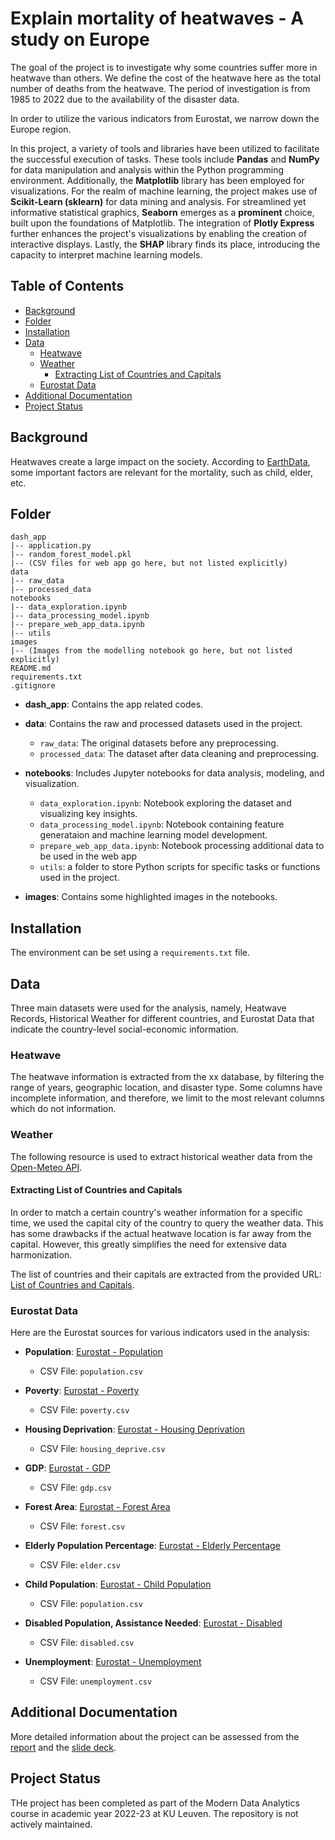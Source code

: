 # Explain mortality of heatwaves - A study on Europe

The goal of the project is to investigate why some countries suffer more in heatwave than others. We define the cost of the heatwave here as the total number of deaths from the heatwave. The period of investigation is from 1985 to 2022 due to the availability of the disaster data.

In order to utilize the various indicators from Eurostat, we narrow down the Europe region.

In this project, a variety of tools and libraries have been utilized to facilitate the successful execution of tasks. These tools include **Pandas** and  **NumPy** for data manipulation and analysis within the Python programming environment. Additionally, the **Matplotlib** library has been employed for visualizations. For the realm of machine learning, the project makes use of **Scikit-Learn (sklearn)** for data mining and analysis. For streamlined yet informative statistical graphics, **Seaborn** emerges as a **prominent** choice, built upon the foundations of Matplotlib. The integration of **Plotly Express** further enhances the project's visualizations by enabling the creation of interactive displays. Lastly, the **SHAP** library finds its place, introducing the capacity to interpret machine learning models.

## Table of Contents

- [Background](#project-title-and-description)
- [Folder](#folder)
- [Installation](#installation)
- [Data](#data)
  - [Heatwave](#heatwave)
  - [Weather](#weather-features)
    - [Extracting List of Countries and Capitals](#extracting-list-of-countries-and-capitals)
  - [Eurostat Data](#eurostat-data)
- [Additional Documentation](#additional-documentation)
- [Project Status](#project-status)

## Background

Heatwaves create a large impact on the society.
According to [EarthData](https://www.earthdata.nasa.gov/learn/pathfinders/disasters/extreme-heat-data-pathfinder), some important factors are relevant for the mortality, such as child, elder, etc.

## Folder

```
dash_app
|-- application.py
|-- random_forest_model.pkl
|-- (CSV files for web app go here, but not listed explicitly)
data
|-- raw_data
|-- processed_data
notebooks
|-- data_exploration.ipynb
|-- data_processing_model.ipynb
|-- prepare_web_app_data.ipynb
|-- utils
images
|-- (Images from the modelling notebook go here, but not listed explicitly)
README.md
requirements.txt
.gitignore
```
- **dash_app**: Contains the app related codes.
  
- **data**: Contains the raw and processed datasets used in the project.
  - `raw_data`: The original datasets before any preprocessing.
  - `processed_data`: The dataset after data cleaning and preprocessing.
  
- **notebooks**: Includes Jupyter notebooks for data analysis, modeling, and visualization.
  - `data_exploration.ipynb`: Notebook exploring the dataset and visualizing key insights.
  - `data_processing_model.ipynb`: Notebook containing feature generataion and machine learning model development.
  - `prepare_web_app_data.ipynb`: Notebook processing additional data to be used in the web app
  - `utils`: a folder to store Python scripts for specific tasks or functions used in the project.
  
- **images**: Contains some highlighted images in the notebooks.

## Installation

The environment can be set using a `requirements.txt` file.

## Data

Three main datasets were used for the analysis, namely, Heatwave Records, Historical Weather for different countries, and Eurostat Data that indicate the country-level social-economic information.

### Heatwave 

The heatwave information is extracted from the xx database, by filtering the range of years, geographic location, and disaster type. Some columns have incomplete information, and therefore, we limit to the most relevant columns which do not information.

### Weather 

The following resource is used to extract historical weather data from the [Open-Meteo API](https://open-meteo.com/en/docs/historical-weather-api).

#### Extracting List of Countries and Capitals

In order to match a certain country's weather information for a specific time, we used the capital city of the country to query the weather data. This has some drawbacks if the actual heatwave location is far away from the capital. However, this greatly simplifies the need for extensive data harmonization.

The list of countries and their capitals are extracted from the provided URL: [List of Countries and Capitals](http://techslides.com/list-of-countries-and-capitals).

### Eurostat Data

Here are the Eurostat sources for various indicators used in the analysis:

- **Population**: [Eurostat - Population](https://ec.europa.eu/eurostat/databrowser/view/DEMO_PJAN/default/table?lang=en)
  - CSV File: `population.csv`

- **Poverty**: [Eurostat - Poverty](https://ec.europa.eu/eurostat/databrowser/view/SDG_01_10/default/table?lang=en)
  - CSV File: `poverty.csv`

- **Housing Deprivation**: [Eurostat - Housing Deprivation](https://ec.europa.eu/eurostat/databrowser/view/SDG_11_11/default/table?lang=en)
  - CSV File: `housing_deprive.csv`

- **GDP**: [Eurostat - GDP](https://ec.europa.eu/eurostat/databrowser/view/SDG_08_10/default/table?lang=en)
  - CSV File: `gdp.csv`

- **Forest Area**: [Eurostat - Forest Area](https://ec.europa.eu/eurostat/databrowser/product/view/SDG_15_10)
  - CSV File: `forest.csv`

- **Elderly Population Percentage**: [Eurostat - Elderly Percentage](https://ec.europa.eu/eurostat/databrowser/view/TPS00028/default/table?lang=en)
  - CSV File: `elder.csv`

- **Child Population**: [Eurostat - Child Population](https://ec.europa.eu/eurostat/databrowser/view/yth_demo_010/default/table?lang=en)
  - CSV File: `population.csv`

- **Disabled Population, Assistance Needed**: [Eurostat - Disabled](https://ec.europa.eu/eurostat/databrowser/view/hlth_dpeh130/default/table?lang=en)
  - CSV File: `disabled.csv`

- **Unemployment**: [Eurostat - Unemployment](https://ec.europa.eu/eurostat/databrowser/product/view/SDG_08_40)
  - CSV File: `unemployment.csv`

## Additional Documentation

More detailed information about the project can be assessed from the [report](https://www.overleaf.com/4741585141rpxkgzttqrvv) and the [slide deck](https://docs.google.com/presentation/d/1s_Lrp2qbuxrJJsyitHEKRXocIdoAaR0XmclfKdeL9F0/edit?usp=sharing).

## Project Status

THe project has been completed as part of the Modern Data Analytics course in academic year 2022-23 at KU Leuven. The repository is not actively maintained.

